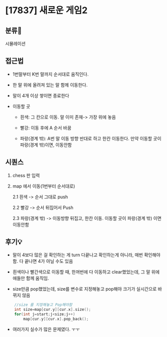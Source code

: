 # [17837] 새로운 게임2

## 분류💁

시뮬레이션

## 접근법

- 1번말부터 K번 말까지 순서대로 움직인다.

- 한 말 위에 올려져 있는 말 함께 이동한다.

- 말이 4개 이상 쌓이면 종료한다

- 이동할 곳
    
    - 흰색: 그 칸으로 이동. 말 이미 존재-> 가장 위에 놓음

    - 빨강: 이동 후에 A 순서 바꿈

    - 파랑(경계 밖): A번 말 이동 방향 반대로 하고 한칸 이동한다. 만약 이동할 곳이 파랑(경계 밖)이면, 이동안함



## 시퀀스
1. chess 판 입력

2. map 에서 이동(1번부터 순서대로)
    
    2.1 흰색 -> 순서 그대로 push

    2.2 빨강 -> 순서 뒤집어서 Push

    2.3 파랑(경계 밖) -> 이동방향 뒤집고, 한칸 이동. 이동할 곳이 파랑(경계 밖) 이면 이동안함


## 후기💡
- 말이 4보다 많은 걸 확인하는 게 turn 다끝나고 확인하는게 아니라, 매번 확인해야함. 다 끝나면 4가 아닐 수도 있음

- 흰색이나 빨간색으로 이동할 때, 한꺼번에 다 이동하고 clear했었는데, 그 말 위에 애들만 함께 움직임.

- size만큼 pop했었는데, size를 변수로 지정해놓고 pop해야 크기가 실시간으로 바뀌지 않음
```cpp
    //size 를 지정해놓고 Pop해야함
    int size=map[cur.y][cur.x].size();
    for(int j=start;j<size;j++)
        map[cur.y][cur.x].pop_back();
```

- 여러가지 실수가 많은 문제였다. ㅜㅜ